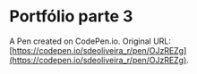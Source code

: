 # Portfólio parte 3

A Pen created on CodePen.io. Original URL: [https://codepen.io/sdeoliveira_r/pen/OJzREZg](https://codepen.io/sdeoliveira_r/pen/OJzREZg).


